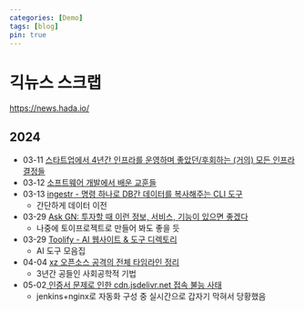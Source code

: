 ```yaml
---
categories: [Demo]
tags: [blog]
pin: true
---
```


# 긱뉴스 스크랩
https://news.hada.io/

## 2024

- 03-11 [스타트업에서 4년간 인프라를 운영하며 좋았던/후회하는 (거의) 모든 인프라 결정들](https://news.hada.io/topic?id=13564)
- 03-12 [소프트웨어 개발에서 배운 교훈들](https://news.hada.io/topic?id=13641)
- 03-13 [ingestr - 명령 하나로 DB간 데이터를 복사해주는 CLI 도구](https://news.hada.io/topic?id=13578)
    - 간단하게 데이터 이전
- 03-29 [Ask GN: 투자할 때 이런 정보, 서비스, 기능이 있으면 좋겠다](https://news.hada.io/topic?id=14039)
    - 나중에 토이프로젝트로 만들어 봐도 좋을 듯
- 03-29 [Toolify - AI 웹사이트 & 도구 디렉토리](https://news.hada.io/topic?id=14036)
    - AI 도구 모음집
- 04-04 [xz 오픈소스 공격의 전체 타임라인 정리](https://news.hada.io/topic?id=14122)
    - 3년간 공들인 사회공학적 기법
- 05-02[
인증서 문제로 인한 cdn.jsdelivr.net 접속 불능 사태](https://news.hada.io/topic?id=14613)
    - jenkins+nginx로 자동화 구성 중 실시간으로 갑자기 막혀서 당황했음
